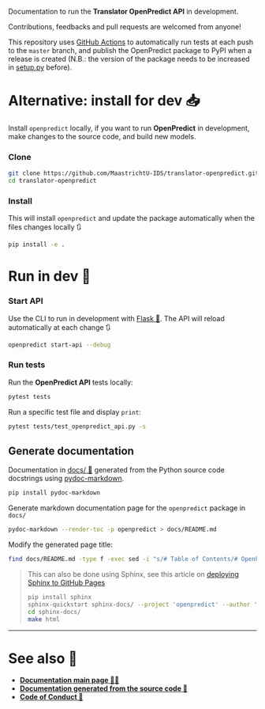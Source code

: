 Documentation to run the **Translator OpenPredict API** in development.

Contributions, feedbacks and pull requests are welcomed from anyone!

This repository uses [GitHub Actions](https://github.com/MaastrichtU-IDS/translator-openpredict/actions) to automatically run tests at each push to the `master` branch, and publish the OpenPredict package to PyPI when a release is created (N.B.: the version of the package needs to be increased in [setup.py](https://github.com/MaastrichtU-IDS/translator-openpredict/blob/master/setup.py#L6) before).

# Alternative: install for dev 📥

Install `openpredict` locally, if you want to run **OpenPredict** in development, make changes to the source code, and build new models.

### Clone

```bash
git clone https://github.com/MaastrichtU-IDS/translator-openpredict.git
cd translator-openpredict
```

### Install

This will install `openpredict` and update the package automatically when the files changes locally 🔃

```bash
pip install -e .
```

# Run in dev 🚧

### Start API

Use the CLI to run in development with [Flask 🧪](https://flask.palletsprojects.com/en/1.1.x/). The API will reload automatically at each change 🔃

```bash
openpredict start-api --debug
```

### Run tests

Run the **OpenPredict API** tests locally:

```bash
pytest tests
```

Run a specific test file and display `print`:

```bash
pytest tests/test_openpredict_api.py -s
```

## Generate documentation

Documentation in [docs/ 📖](docs/)  generated from the Python source code docstrings using [pydoc-markdown](https://pydoc-markdown.readthedocs.io/en/latest/).

```bash
pip install pydoc-markdown
```

Generate markdown documentation page for the `openpredict` package in `docs/`

```bash
pydoc-markdown --render-toc -p openpredict > docs/README.md
```

Modify the generated page title:

```bash
find docs/README.md -type f -exec sed -i "s/# Table of Contents/# OpenPredict Package documentation 🔮🐍/g" {} +
```

> This can also be done using Sphinx, see this article on [deploying Sphinx to GitHub Pages](https://circleci.com/blog/deploying-documentation-to-github-pages-with-continuous-integration/)
>
> ```bash
> pip install sphinx
> sphinx-quickstart sphinx-docs/ --project 'openpredict' --author 'Vincent Emonet'
> cd sphinx-docs/
> make html
> ```

---

# See also 👀

* **[Documentation main page 🔮🐍](https://maastrichtu-ids.github.io/translator-openpredict)**
* **[Documentation generated from the source code 📖](https://maastrichtu-ids.github.io/translator-openpredict/docs)**
* **[Code of Conduct 🤼](https://github.com/MaastrichtU-IDS/translator-openpredict/blob/master/CODE_OF_CONDUCT.md)**